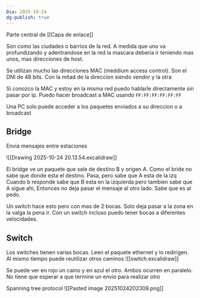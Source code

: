 ```yaml
---
Dia: 2025-10-24
dg-publish: true
---
```

Parte central de [[Capa de enlace]]

Son como las ciudades o barrios de la red. 
A medida que uno va profundizando y adentrandose en la red la mascara deberia ir teniendo mas unos, mas direcciones de host. 

Se utilizan mucho las direcciones MAC (meddium access control). Son el DNI de 48 bits. Con la mitad de la direccion siendo vendor y la otra

Si conozco la MAC y estoy en la misma red puedo hablarle directamente sin pasar por ip.
Puedo hacer broadcast a MAC usando 
`FF:FF:FF:FF:FF:FF`

Una PC solo puede acceder a los paquetes enviados a su direccion o a broadcast

## Bridge 

Envia mensajes entre estaciones 

![[Drawing 2025-10-24 20.13.54.excalidraw]]


El bridge ve un paquete que sale de destino B y origen A. 
Como el bride no sabe que donde esta el destino. Pasa, pero sabe que A esta de la izq 
Cuando b responde sabe que B esta en la izquierda pero tambien sabe que A sigue ahi, Entonces no deja pasar el mensaje al otro lado. Sabe que es al pedo. 

Un switch hace esto pero con mas de 2 bocas. Solo deja pasar a la zona en la valga la pena ir.
Con un switch incluso puedo tener bocas a diferentes velocidades.


## Switch 
Los switches tienen varias bocas. Leen el paquete ethernet y lo redirigen. Al mismo tiempo puede reutilizar otros caminos
![[switch.excalidraw]]

Se puede ver en rojo un caino y en azul el otro. Ambos ocurren en paralelo. No tiene que esperar a que termine un envio para realizar otro

Spanning tree protocol
![[Pasted image 20251024202309.png]]